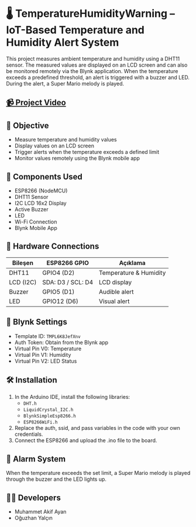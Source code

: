 # 🌡️ TemperatureHumidityWarning – IoT-Based Temperature and Humidity Alert System

This project measures ambient temperature and humidity using a DHT11 sensor. The measured values are displayed on an LCD screen and can also be monitored remotely via the Blynk application. When the temperature exceeds a predefined threshold, an alert is triggered with a buzzer and LED. During the alert, a Super Mario melody is played.

## [📹 Project Video](https://www.youtube.com/watch?v=UFVGz6wSowM)

## 🎯 Objective
- Measure temperature and humidity values
- Display values on an LCD screen
- Trigger alerts when the temperature exceeds a defined limit
- Monitor values remotely using the Blynk mobile app

## 🧰 Components Used
- ESP8266 (NodeMCU)
- DHT11 Sensor
- I2C LCD 16x2 Display
- Active  Buzzer
- LED
- Wi-Fi Connection
- Blynk Mobile App

## 🔌 Hardware Connections

| Bileşen     | ESP8266 GPIO | Açıklama           |
|-------------|---------------|--------------------|
| DHT11       | GPIO4 (D2)    | Temperature & Humidity|    |
| LCD (I2C)   | SDA: D3 / SCL: D4 | LCD display        |
| Buzzer      | GPIO5 (D1)    | Audible alert        |
| LED         | GPIO12 (D6)   | Visual alert       |

## 📱 Blynk Settings
- Template ID: `TMPL6K8JefXnv`
- Auth Token: Obtain from the Blynk app
- Virtual Pin V0: Temperature
- Virtual Pin V1: Humidity
- Virtual Pin V2: LED Status

## 🛠️ Installation
1. In the Arduino IDE, install the following libraries:
   - `DHT.h`
   - `LiquidCrystal_I2C.h`
   - `BlynkSimpleEsp8266.h`
   - `ESP8266WiFi.h`
2. Replace the auth, ssid, and pass variables in the code with your own credentials.
3. Connect the ESP8266 and upload the .ino file to the board.

## 🎵 Alarm System
When the temperature exceeds the set limit, a Super Mario melody is played through the buzzer and the LED lights up.

## 👨‍💻 Developers
- Muhammet Akif Ayan
- Oğuzhan Yalçın
